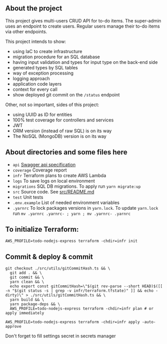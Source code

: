 ## About the project

This project gives multi-users CRUD API for to-do items.
The super-admin uses an endpoint to create users. Regular users manage their to-do items via other endpoints.

This project intends to show:
- using IaC to create infrastructure
- migration procedure for an SQL database
- having input validation and types for input type on the back-end side
- generated types by SQL tables
- way of exception processing
- logging approach
- application code layers
- context for every call
- show deployed git commit on the `/status` endpoint

Other, not so important, sides of this project:
- using UUID as ID for entities
- 100% test coverage for controllers and services
- JWT
- ORM version (instead of raw SQL) is on its way
- The NoSQL (MongoDB) version is on its way

## About directories and some files here

- `api` [Swagger api specification](api/index.html)
- `coverage` Coverage report
- `infr` Terraform plans to create AWS Lambda 
- `logs` To save logs on local environment
- `migrations` SQL DB migrations. To apply run `yarn migrate:up`
- `src` Source code. See [src/README.md](src/README.md)
- `test` Unit tests
- `.env.example` List of needed environment variables
- `.yarnrc` To lock packages versions in `yarn.lock`. To update `yarn.lock` run `mv .yarnrc .yarnrc- ; yarn ; mv .yarnrc- .yarnrc`

## To initialize Terraform:
```shell
AWS_PROFILE=todo-nodejs-express terraform -chdir=infr init
```

## Commit & deploy & commit

```shell
git checkout ./src/utils/gitCommitHash.ts && \
  git add . && \
  git commit && \
  yarn clean && \
  echo export const gitCommitHash=\"$(git rev-parse --short HEAD)$([[ -n "$(git status -s | grep -v infr/terraform.tfstate)" ]] && echo -dirty)\" > ./src/utils/gitCommitHash.ts && \
  yarn build && \
  yarn package-deps && \
  AWS_PROFILE=todo-nodejs-express terraform -chdir=infr plan # or apply immediately
  
AWS_PROFILE=todo-nodejs-express terraform -chdir=infr apply -auto-approve
```

Don't forget to fill settings secret in secrets manager 